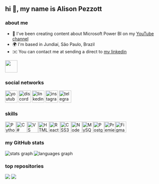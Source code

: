 ## hi 👋, my name is Alison Pezzott

### about me  

* 🚀  I've been creating content about Microsoft Power BI on my [YouTube channel](http://youtube.com/@fluentebi )
* 🌍  I'm based in Jundiaí, São Paulo, Brazil
* ✉️  You can contact me at sending a direct to [my linkedin](https://linkedin.com/in/alisonpezzott)


<a href="https://www.github.com/alisonpezzott" target="_blank" rel="noreferrer"><img
src="https://img.shields.io/github/followers/alisonpezzott?logo=github&style=for-the-badge&color=267ff8&labelColor=1c1917" height="40" /></a>

### social networks

<div align="left">
  <a href="https://youtube.com/@fluentebi"        ><img src="https://img.shields.io/static/v1?message=Youtube&logo=youtube&label=&color=FF0000&logoColor=white&labelColor=&style=for-the-badge" height="40" alt="youtube logo" /></a>
  <a href="https://comunidade.fluentebi.com"      ><img src="https://img.shields.io/static/v1?message=Discord&logo=discord&label=&color=7289DA&logoColor=white&labelColor=&style=for-the-badge" height="40" alt="discord logo" /></a>
  <a href="https://linkedin.com/in/alisonpezzott" ><img src="https://img.shields.io/static/v1?message=LinkedIn&logo=linkedin&label=&color=0077B5&logoColor=white&labelColor=&style=for-the-badge" height="40" alt="linkedin logo" /></a>
  <a href="https://instagram.com/alisonpezzott"   ><img src="https://img.shields.io/static/v1?message=Instagram&logo=instagram&label=&color=E4405F&logoColor=white&labelColor=&style=for-the-badge" height="40" alt="instagram logo" /></a>
  <a href="t.me/fluentebi"                        ><img src="https://img.shields.io/static/v1?message=Telegram&logo=telegram&label=&color=2CA5E0&logoColor=white&labelColor=&style=for-the-badge" height="40" alt="telegram logo"  /></a>
</div>

### skills

<div align="left">
  <a href="https://www.python.org/" target="_blank" rel="noreferrer"><img src="https://raw.githubusercontent.com/danielcranney/readme-generator/main/public/icons/skills/python-colored.svg" width="36" height="36" alt="Python" /></a><a href="https://docs.microsoft.com/en-us/dotnet/csharp/" target="_blank" rel="noreferrer"><img src="https://raw.githubusercontent.com/danielcranney/readme-generator/main/public/icons/skills/csharp-colored.svg" width="36" height="36" alt="C#" /></a><a href="https://code.visualstudio.com/" target="_blank" rel="noreferrer"><img src="https://raw.githubusercontent.com/danielcranney/readme-generator/main/public/icons/skills/visualstudiocode.svg" width="36" height="36" alt="VS Code" /></a><a href="https://developer.mozilla.org/en-US/docs/Glossary/HTML5" target="_blank" rel="noreferrer"><img src="https://raw.githubusercontent.com/danielcranney/readme-generator/main/public/icons/skills/html5-colored.svg" width="36" height="36" alt="HTML5" /></a><a href="https://reactjs.org/" target="_blank" rel="noreferrer"><img src="https://raw.githubusercontent.com/danielcranney/readme-generator/main/public/icons/skills/react-colored.svg" width="36" height="36" alt="React" /></a><a href="https://www.w3.org/TR/CSS/#css" target="_blank" rel="noreferrer"><img src="https://raw.githubusercontent.com/danielcranney/readme-generator/main/public/icons/skills/css3-colored.svg" width="36" height="36" alt="CSS3" /></a><a href="https://nodejs.org/en/" target="_blank" rel="noreferrer"><img src="https://raw.githubusercontent.com/danielcranney/readme-generator/main/public/icons/skills/nodejs-colored.svg" width="36" height="36" alt="NodeJS" /></a><a href="https://www.mysql.com/" target="_blank" rel="noreferrer"><img src="https://raw.githubusercontent.com/danielcranney/readme-generator/main/public/icons/skills/mysql-colored.svg" width="36" height="36" alt="MySQL" /></a><a href="https://www.postgresql.org/" target="_blank" rel="noreferrer"><img src="https://raw.githubusercontent.com/danielcranney/readme-generator/main/public/icons/skills/postgresql-colored.svg" width="36" height="36" alt="PostgreSQL" /></a><a href="https://www.adobe.com/uk/products/premiere.html" target="_blank" rel="noreferrer"><img src="https://raw.githubusercontent.com/danielcranney/readme-generator/main/public/icons/skills/premierepro-colored-dark.svg" width="36" height="36" alt="Premiere Pro" /></a><a href="https://www.figma.com/" target="_blank" rel="noreferrer"><img src="https://raw.githubusercontent.com/danielcranney/readme-generator/main/public/icons/skills/figma-colored.svg" width="36" height="36" alt="Figma" /></a>
</div>

### my GitHub stats

<div widht="100%" align="left">
  <img align="top" src="https://github-readme-stats.vercel.app/api?username=alisonpezzott&hide_title=false&hide_rank=true&show_icons=true&include_all_commits=true&count_private=true&title_color=267ff8&text_color=9198a1&icon_color=267ff8&bg_color=151b23&disable_animations=false&locale=en&hide_border=true&order=1" alt="stats graph"  />
  <img align="top" src="https://github-readme-stats.vercel.app/api/top-langs?username=alisonpezzott&locale=en&hide_title=false&layout=compact&title_color=267ff8&text_color=9198a1&icon_color=267ff8&bg_color=151b23&langs_count=5&hide_border=true&order=2&hide=roff"  alt="languages graph"  />
</div>

### top repositories

<div widht="100%">
  <a href="https://github.com/alisonpezzott/dimensao_calendario_m"><img align="top" src="https://github-readme-stats.vercel.app/api/pin/?username=alisonpezzott&repo=dimensao_calendario_m&title_color=267ff8&text_color=9198a1&icon_color=267ff8&bg_color=151b23&hide_border=true&locale=en" /></a>
  <a href="https://github.com/alisonpezzott/dimensao_periodos_m"><img align="top" src="https://github-readme-stats.vercel.app/api/pin/?username=alisonpezzott&repo=dimensao_periodos_m&title_color=267ff8&text_color=9198a1&icon_color=267ff8&bg_color=151b23&hide_border=true&locale=en" /></a>
</div>


<br></br><br></br><br></br><br></br><br></br><br></br>
